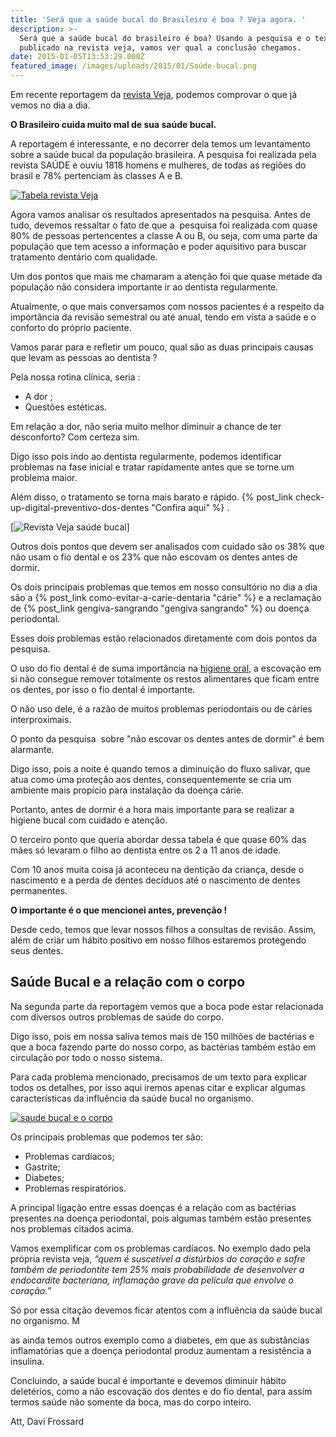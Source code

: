 ```yaml
---
title: 'Será que a saúde bucal do Brasileiro é boa ? Veja agora. '
description: >-
  Será que a saúde bucal do brasileiro é boa? Usando a pesquisa e o texto
  publicado na revista veja, vamos ver qual a conclusão chegamos.
date: 2015-01-05T13:53:29.000Z
featured_image: /images/uploads/2015/01/Saúde-bucal.png
---
```


Em recente reportagem da [revista Veja](http://veja.abril.com.br), podemos comprovar o que já vemos no dia a dia. 

**O Brasileiro cuida muito mal de sua saúde bucal.** 

A reportagem é interessante, e no decorrer dela temos um levantamento sobre a saúde bucal da população brasileira. 
A pesquisa foi realizada pela revista SAÚDE e ouviu 1818 homens e mulheres, de todas as regiões do brasil e 78% pertenciam às classes A e B. 

[![Tabela revista Veja](/images/uploads/2015/01/Tabela-revista-Veja.png)](/images/uploads/2015/01/Tabela-revista-Veja.png) 

Agora vamos analisar os resultados apresentados na pesquisa. Antes de tudo, devemos ressaltar o fato de que a  pesquisa foi realizada com quase 80% de pessoas pertencentes a classe A ou B, ou seja, com uma parte da população que tem acesso a informação e poder aquisitivo para buscar tratamento dentário com qualidade. 

Um dos pontos que mais me chamaram a atenção foi que quase metade da população não considera importante ir ao dentista regularmente. 

Atualmente, o que mais conversamos com nossos pacientes é a respeito da importância da revisão semestral ou até anual, tendo em vista a saúde e o conforto do próprio paciente. 

Vamos parar para e refletir um pouco, qual são as duas principais causas que levam as pessoas ao dentista ? 

Pela nossa rotina clínica, seria : 

* A dor ; 
* Questões estéticas. 

Em relação a dor, não seria muito melhor diminuir a chance de ter desconforto? 
Com certeza sim. 

Digo isso pois indo ao dentista regularmente, podemos identificar problemas na fase inicial e tratar rapidamente antes que se torne um problema maior. 

Além disso, o tratamento se torna mais barato e rápido. {% post_link check-up-digital-preventivo-dos-dentes "Confira aqui" %} . 

[![Revista Veja saúde bucal](/images/uploads/2015/01/Revista-Veja-saúde-bucal.jpg)]

Outros dois pontos que devem ser analisados com cuidado são os 38% que não usam o fio dental e os 23% que não escovam os dentes antes de dormir. 

Os dois principais problemas que temos em nosso consultório no dia a dia são a {% post_link como-evitar-a-carie-dentaria "cárie" %} e a reclamação de {% post_link gengiva-sangrando "gengiva sangrando" %} ou doença periodontal. 

Esses dois problemas estão relacionados diretamente com dois pontos da pesquisa. 

O uso do fio dental é de suma importância na [higiene oral](/tratamentos/prevencao-e-manutencao/ "Prevenção e Manutenção"), a escovação em si não consegue remover totalmente os restos alimentares que ficam entre os dentes, por isso o fio dental é importante. 

O não uso dele, é a razão de muitos problemas periodontais ou de cáries interproximais. 

O ponto da pesquisa  sobre "não escovar os dentes antes de dormir" é bem alarmante. 

Digo isso, pois a noite é quando temos a diminuição do fluxo salivar, que atua como uma proteção aos dentes, consequentemente se cria um ambiente mais propício para instalação da doença cárie. 

Portanto, antes de dormir é a hora mais importante para se realizar a higiene bucal com cuidado e atenção. 

O terceiro ponto que queria abordar dessa tabela é que quase 60% das mães só levaram o filho ao dentista entre os 2 a 11 anos de idade. 

Com 10 anos muita coisa já aconteceu na dentição da criança, desde o nascimento e a perda de dentes decíduos até o nascimento de dentes permanentes. 

**O importante é o que mencionei antes, prevenção !** 

Desde cedo, temos que levar nossos filhos a consultas de revisão. Assim, além de criar um hábito positivo em nosso filhos estaremos protegendo seus dentes.

Saúde Bucal e a relação com o corpo 
------------------------------------

Na segunda parte da reportagem vemos que a boca pode estar relacionada com diversos outros problemas de saúde do corpo. 

Digo isso, pois em nossa saliva temos mais de 150 milhões de bactérias e que a boca fazendo parte do nosso corpo, as bactérias também estão em circulação por todo o nosso sistema. 

Para cada problema mencionado, precisamos de um texto para explicar todos os detalhes, por isso aqui iremos apenas citar e explicar algumas características da influência da saúde bucal no organismo. 

[![saude bucal e o corpo](/images/uploads/2015/01/saude-bucal-e-o-corpo.jpg)](/images/uploads/2015/01/saude-bucal-e-o-corpo.jpg) 

Os principais problemas que podemos ter são: 
* Problemas cardíacos; 
* Gastrite;
* Diabetes; 
* Problemas respiratórios.

A principal ligação entre essas doenças é a relação com as bactérias presentes na doença periodontal, pois algumas também estão presentes nos problemas citados acima. 

Vamos exemplificar com os problemas cardíacos. No exemplo dado pela própria revista veja, _“quem é suscetível a distúrbios do coração e sofre também de periodontite tem 25% mais probabilidade de desenvolver a endocardite bacteriana, inflamação grave da película que envolve o coração.”_ 

Só por essa citação devemos ficar atentos com a influência da saúde bucal no organismo. M

as ainda temos outros exemplo como a diabetes, em que as substâncias inflamatórias que a doença periodontal produz aumentam a resistência a insulina. 

Concluindo, a saúde bucal é importante e devemos diminuir hábito deletérios, como a não escovação dos dentes e do fio dental, para assim termos saúde não somente da boca, mas do corpo inteiro.

Att,
Davi Frossard
